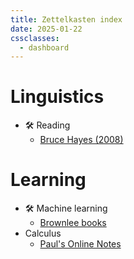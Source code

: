 ```yaml
---
title: Zettelkasten index
date: 2025-01-22
cssclasses:
  - dashboard
---
```

# Linguistics
- 🛠️ Reading
	- [Bruce Hayes (2008)](hayes-2008)
# Learning
- 🛠️ Machine learning
	- [Brownlee books](https://ebook.utem.edu.my/)
- Calculus
	- [Paul's Online Notes](https://tutorial.math.lamar.edu/)


